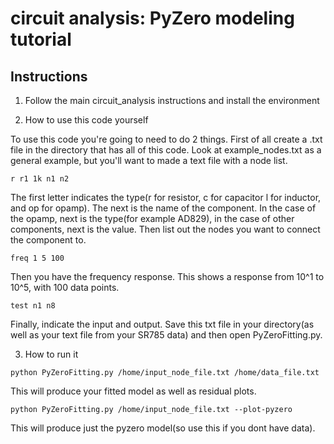 # circuit analysis: PyZero modeling tutorial

## Instructions
1. Follow the main circuit_analysis instructions and install the environment

2. How to use this code yourself

To use this code you're going to need to do 2 things. First of all create a .txt file in the directory that has all of this code. Look at example_nodes.txt as a general example, but you'll want to made a text file with a node list.
```
r r1 1k n1 n2
```
The first letter indicates the type(r for resistor, c for capacitor l for inductor, and op for opamp). The next is the name of the component. In the case of the opamp, next is the type(for example AD829), in the case of other components, next is the value. Then list out the nodes you want to connect the component to.
```
freq 1 5 100
```
Then you have the frequency response. This shows a response from 10^1 to 10^5, with 100 data points.
```
test n1 n8
```
Finally, indicate the input and output. Save this txt file in your directory(as well as your text file from your SR785 data) and then open PyZeroFitting.py.

3. How to run it 
```
python PyZeroFitting.py /home/input_node_file.txt /home/data_file.txt
```
This will produce your fitted model as well as residual plots.
```
python PyZeroFitting.py /home/input_node_file.txt --plot-pyzero
```
This will produce just the pyzero model(so use this if you dont have data).

